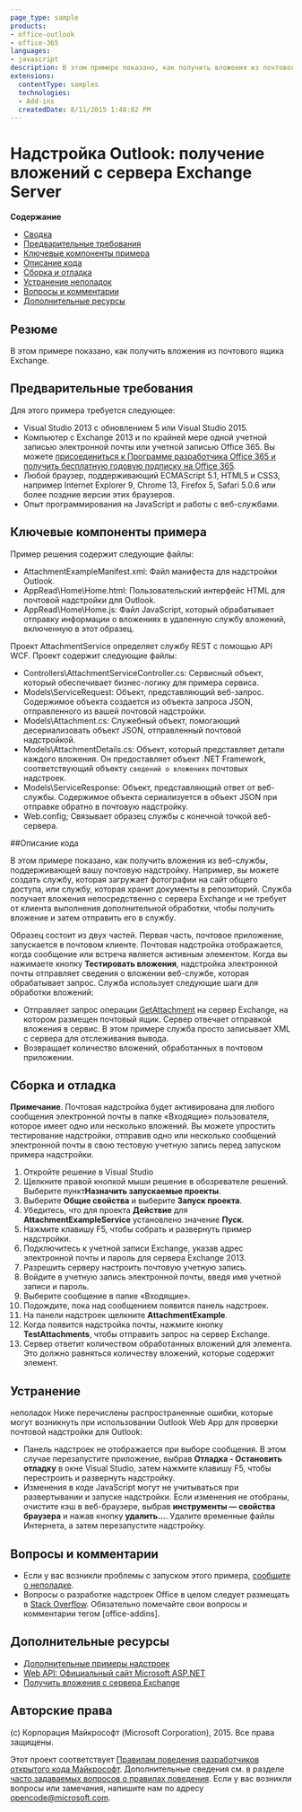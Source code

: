```yaml
---
page_type: sample
products:
- office-outlook
- office-365
languages:
- javascript
description: В этом примере показано, как получить вложения из почтового ящика Exchange.
extensions:
  contentType: samples
  technologies:
  - Add-ins
  createdDate: 8/11/2015 1:48:02 PM
---
```

# Надстройка Outlook: получение вложений с сервера Exchange Server

**Содержание**

* [Сводка](#summary)
* [Предварительные требования](#prerequisites)
* [Ключевые компоненты примера](#components)
* [Описание кода](#codedescription)
* [Сборка и отладка](#build)
* [Устранение неполадок](#troubleshooting)
* [Вопросы и комментарии](#questions)
* [Дополнительные ресурсы](#additional-resources)

<a name="summary"></a>
## Резюме
В этом примере показано, как получить вложения из почтового ящика Exchange.

<a name="prerequisites"></a>
## Предварительные требования ##

Для этого примера требуется следующее:  

  - Visual Studio 2013 с обновлением 5 или Visual Studio 2015.  
  - Компьютер с Exchange 2013 и по крайней мере одной учетной записью электронной почты или учетной записью Office 365. Вы можете [присоединиться к Программе разработчика Office 365 и получить бесплатную годовую подписку на Office 365](https://aka.ms/devprogramsignup).
  - Любой браузер, поддерживающий ECMAScript 5.1, HTML5 и CSS3, например Internet Explorer 9, Chrome 13, Firefox 5, Safari 5.0.6 или более поздние версии этих браузеров.
  - Опыт программирования на JavaScript и работы с веб-службами.

<a name="components"></a>
## Ключевые компоненты примера
Пример решения содержит следующие файлы:

- AttachmentExampleManifest.xml: Файл манифеста для надстройки Outlook.
- AppRead\Home\Home.html: Пользовательский интерфейс HTML для почтовой надстройки для Outlook.
- AppRead\Home\Home.js: Файл JavaScript, который обрабатывает отправку информации о вложениях в удаленную службу вложений, включенную в этот образец.

Проект AttachmentService определяет службу REST с помощью API WCF. Проект содержит следующие файлы:

- Controllers\AttachmentServiceController.cs: Сервисный объект, который обеспечивает бизнес-логику для примера сервиса.
- Models\ServiceRequest: Объект, представляющий веб-запрос. Содержимое объекта создается из объекта запроса JSON, отправленного из вашей почтовой надстройки.
- Models\Attachment.cs: Служебный объект, помогающий десериализовать объект JSON, отправленный почтовой надстройкой.
- Models\AttachmentDetails.cs: Объект, который представляет детали каждого вложения. Он предоставляет объект .NET Framework, соответствующий объекту `сведений о вложениях` почтовых надстроек.
- Models\ServiceResponse: Объект, представляющий ответ от веб-службы. Содержимое объекта сериализуется в объект JSON при отправке обратно в почтовую надстройку.
- Web.config; Связывает образец службы с конечной точкой веб-сервера.



<a name="codedescription"></a>
##Описание кода

В этом примере показано, как получить вложения из веб-службы, поддерживающей вашу почтовую надстройку. Например, вы можете создать службу, которая загружает фотографии на сайт общего доступа, или службу, которая хранит документы в репозиторий. Служба получает вложения непосредственно с сервера Exchange и не требует от клиента выполнения дополнительной обработки, чтобы получить вложение и затем отправить его в службу.

Образец состоит из двух частей. Первая часть, почтовое приложение, запускается в почтовом клиенте. Почтовая надстройка отображается, когда сообщение или встреча является активным элементом. Когда вы нажимаете кнопку **Тестировать вложения**, надстройка электронной почты отправляет сведения о вложении веб-службе, которая обрабатывает запрос. Служба использует следующие шаги для обработки вложений:

- Отправляет запрос операции [GetAttachment](http://msdn.microsoft.com/library/aa494316(v=exchg.150).aspx) на сервер Exchange, на котором размещен почтовый ящик. Сервер отвечает отправкой вложения в сервис. В этом примере служба просто записывает XML с сервера для отслеживания вывода.
- Возвращает количество вложений, обработанных в почтовом приложении.



<a name="build"></a>
## Сборка и отладка ##
**Примечание**. Почтовая надстройка будет активирована для любого сообщения электронной почты в папке «Входящие» пользователя, которое имеет одно или несколько вложений. Вы можете упростить тестирование надстройки, отправив одно или несколько сообщений электронной почты в свою тестовую учетную запись перед запуском примера надстройки.

1. Откройте решение в Visual Studio
2. Щелкните правой кнопкой мыши решение в обозревателе решений. Выберите пункт**Назначить запускаемые проекты**. 
3. Выберите **Общие свойства** и выберите **Запуск проекта**.
4. Убедитесь, что для проекта **Действие** для **AttachmentExampleService** установлено значение **Пуск**.
5. Нажмите клавишу F5, чтобы собрать и развернуть пример надстройки.
6. Подключитесь к учетной записи Exchange, указав адрес электронной почты и пароль для сервера Exchange 2013.
7. Разрешить серверу настроить почтовую учетную запись.
8. Войдите в учетную запись электронной почты, введя имя учетной записи и пароль. 
9. Выберите сообщение в папке «Входящие».
10. Подождите, пока над сообщением появится панель надстроек.
11. На панели надстроек щелкните **AttachmentExample**.
12. Когда появится надстройка почты, нажмите кнопку **TestAttachments**, чтобы отправить запрос на сервер Exchange.
13. Сервер ответит количеством обработанных вложений для элемента. Это должно равняться количеству вложений, которые содержит элемент.

<a name="troubleshooting"></a>
## Устранение
неполадок Ниже перечислены распространенные ошибки, которые могут возникнуть при использовании Outlook Web App для проверки почтовой надстройки для Outlook:

- Панель надстроек не отображается при выборе сообщения. В этом случае перезапустите приложение, выбрав **Отладка - Остановить отладку** в окне Visual Studio, затем нажмите клавишу F5, чтобы перестроить и развернуть надстройку. 
- Изменения в коде JavaScript могут не учитываться при развертывании и запуске надстройки. Если изменения не отобраны, очистите кэш в веб-браузере, выбрав **инструменты — свойства браузера** и нажав кнопку **удалить...**. Удалите временные файлы Интернета, а затем перезапустите надстройку. 

<a name="questions"></a>
## Вопросы и комментарии ##

- Если у вас возникли проблемы с запуском этого примера, [сообщите о неполадке](https://github.com/OfficeDev/Outlook-Add-in-Javascript-GetAttachments/issues).
- Вопросы о разработке надстроек Office в целом следует размещать в [Stack Overflow](http://stackoverflow.com/questions/tagged/office-addins). Обязательно помечайте свои вопросы и комментарии тегом [office-addins].


<a name="additional-resources"></a>
## Дополнительные ресурсы ##

- [Дополнительные примеры надстроек](https://github.com/OfficeDev?utf8=%E2%9C%93&query=-Add-in)
- [Web API: Официальный сайт Microsoft ASP.NET](http://www.asp.net/web-api)
- [ Получить вложения с сервера Exchange ](http://msdn.microsoft.com/library/dn148008.aspx)

## Авторские права
(c) Корпорация Майкрософт (Microsoft Corporation), 2015. Все права защищены.


Этот проект соответствует [Правилам поведения разработчиков открытого кода Майкрософт](https://opensource.microsoft.com/codeofconduct/). Дополнительные сведения см. в разделе [часто задаваемых вопросов о правилах поведения](https://opensource.microsoft.com/codeofconduct/faq/). Если у вас возникли вопросы или замечания, напишите нам по адресу [opencode@microsoft.com](mailto:opencode@microsoft.com).
